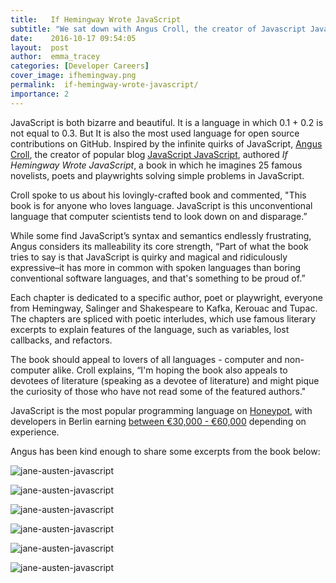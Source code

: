 ```yaml
---
title:   If Hemingway Wrote JavaScript
subtitle: "We sat down with Angus Croll, the creator of Javascript Javascript, to discuss his book entitled "If Hemingway Wrote Javascript", a creation in which he imagines 25 famous novelists, poets and playwrights solving simple problems in Javascript."
date:    2016-10-17 09:54:05
layout:  post
author:  emma_tracey
categories: [Developer Careers]
cover_image: ifhemingway.png
permalink:  if-hemingway-wrote-javascript/
importance: 2
---
```


JavaScript is both bizarre and beautiful. It is a language in which 0.1 + 0.2 is not equal to 0.3. But It is also the most used language for open source contributions on GitHub. Inspired by the infinite quirks of JavaScript, [Angus Croll](https://twitter.com/angustweets), the creator of popular blog [JavaScript JavaScript](https://javascriptweblog.wordpress.com/), authored *If Hemingway Wrote JavaScript*, a book in which he imagines  25 famous novelists, poets and playwrights solving simple problems in JavaScript. 

<!--more-->


Croll spoke to us about his lovingly-crafted book and commented, "This book is for anyone who loves language. JavaScript is this unconventional language that computer scientists tend to look down on and disparage.” 

While some find JavaScript’s syntax and semantics endlessly frustrating, Angus considers its malleability its core strength, “Part of what the book tries to say is that JavaScript is quirky and magical and ridiculously expressive–it has more in common with spoken languages than boring conventional software languages, and that's something to be proud of.”  

Each chapter is dedicated to a specific author, poet or playwright, everyone from Hemingway, Salinger and Shakespeare to Kafka, Kerouac and Tupac. The chapters are spliced with poetic interludes, which use famous literary excerpts to explain features of the language, such as variables, lost callbacks, and refactors. 

The book should appeal to lovers of all languages - computer and non-computer alike. Croll explains, “I'm hoping the book also appeals to devotees of literature (speaking as a devotee of literature) and might pique the curiosity of those who have not read some of the featured authors."

JavaScript is the most popular programming language on [Honeypot](https://app.honeypot.io/users/sign_up?utm_source=blog&utm_medium=organic&utm_term=e&utm_content=161003&utm_campaign=dev-no), with developers in Berlin earning [between €30,000 - €60,000](https://blog.honeypot.io/how-much-does-a-developer-earn-in-berlin/) depending on experience. 

Angus has been kind enough to share some excerpts from the book below: 



![jane-austen-javascript](/assets/images/jane-austen-1.png)

![jane-austen-javascript](/assets/images/jane-austen-2.png)

![jane-austen-javascript](/assets/images/jane-austen-3.png)

![jane-austen-javascript](/assets/images/jane-austen-4.png)

![jane-austen-javascript](/assets/images/jane-austen-5.png)

![jane-austen-javascript](/assets/images/jane-austen-6.png)


